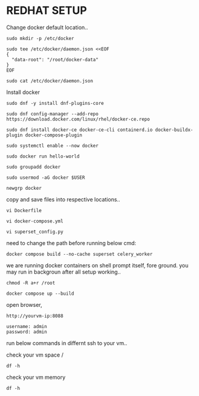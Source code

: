 # REDHAT SETUP

Change docker default location..  


```
sudo mkdir -p /etc/docker
```

```
sudo tee /etc/docker/daemon.json <<EOF
{
  "data-root": "/root/docker-data"
}
EOF
```

```
sudo cat /etc/docker/daemon.json
```

Install docker

```
sudo dnf -y install dnf-plugins-core
```

```
sudo dnf config-manager --add-repo https://download.docker.com/linux/rhel/docker-ce.repo
```

```
sudo dnf install docker-ce docker-ce-cli containerd.io docker-buildx-plugin docker-compose-plugin
```

```
sudo systemctl enable --now docker
```
 
``` 
sudo docker run hello-world
```
 
```
sudo groupadd docker
```

```
sudo usermod -aG docker $USER
```

```
newgrp docker
```

copy and save files into respective locations..

``` 
vi Dockerfile
```

```
vi docker-compose.yml
```

```
vi superset_config.py
```

need to change the path before running below cmd:

``` 
docker compose build --no-cache superset celery_worker
```

we are running docker containers on shell prompt itself, fore ground. you may run in backgroun after all setup working..


```
chmod -R a+r /root
```


```
docker compose up --build
``` 
open browser, 

```
http://yourvm-ip:8088
```

```
username: admin
password: admin
```

run below commands in differnt ssh to your vm..


check your vm space /

```
df -h
```

check your vm memory
```
df -h
```

```

